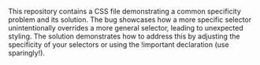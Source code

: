 This repository contains a CSS file demonstrating a common specificity problem and its solution.  The bug showcases how a more specific selector unintentionally overrides a more general selector, leading to unexpected styling. The solution demonstrates how to address this by adjusting the specificity of your selectors or using the !important declaration (use sparingly!).